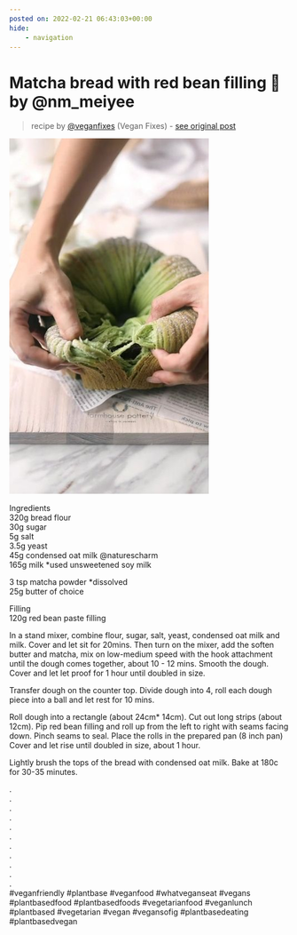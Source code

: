 ```yaml
---
posted on: 2022-02-21 06:43:03+00:00
hide:
    - navigation
---
```


# Matcha bread with red bean filling 💚 by @nm_meiyee 

> recipe by [@veganfixes](https://www.instagram.com/veganfixes/) 
(Vegan Fixes) - [see original post](https://instagram.com/p/CaOswtbpwkD)

![](../img/veganfixes_21-02-2022_0602.png)

  
Ingredients   
320g bread flour   
30g sugar   
5g salt   
3.5g yeast   
45g condensed oat milk @naturescharm  
165g milk *used unsweetened soy milk   
  
3 tsp matcha powder *dissolved  
25g butter of choice   
  
Filling   
120g red bean paste filling   
  
In a stand mixer, combine flour, sugar, salt, yeast, condensed oat milk and milk. Cover and let sit for 20mins. Then turn on the mixer, add the soften butter and matcha, mix on low-medium speed with the hook attachment until the dough comes together, about 10 - 12 mins. Smooth the dough. Cover and let let proof for 1 hour until doubled in size. ⁣  
  
Transfer dough on the counter top. Divide dough into 4, roll each dough piece into a ball and let rest for 10 mins.   
  
Roll dough into a rectangle (about 24cm* 14cm). Cut out long strips (about 12cm). Pip red bean filling and roll up from the left to right with seams facing down. Pinch seams to seal. Place the rolls in the prepared pan (8 inch pan) Cover and let rise until doubled in size, about 1 hour.   
  
Lightly brush the tops of the bread with condensed oat milk. Bake at 180c for 30-35 minutes.   
  
.  
.  
.  
.  
.  
.  
.  
.  
.  
.  
.  
\#veganfriendly \#plantbase \#veganfood \#whatveganseat \#vegans \#plantbasedfood \#plantbasedfoods \#vegetarianfood \#veganlunch \#plantbased \#vegetarian \#vegan \#vegansofig \#plantbasedeating \#plantbasedvegan   